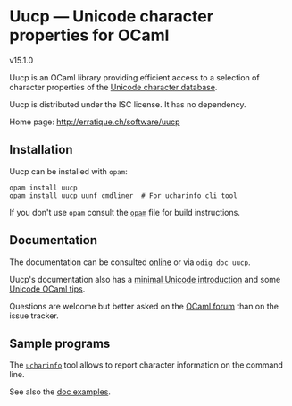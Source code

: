 Uucp — Unicode character properties for OCaml
=============================================
v15.1.0

Uucp is an OCaml library providing efficient access to a selection of
character properties of the [Unicode character database].

Uucp is distributed under the ISC license. It has no dependency.

Home page: <http://erratique.ch/software/uucp>

[Unicode character database]: http://www.unicode.org/reports/tr44/

## Installation

Uucp can be installed with `opam`:

    opam install uucp
    opam install uucp uunf cmdliner  # For ucharinfo cli tool

If you don't use `opam` consult the [`opam`](opam) file for build
instructions.


## Documentation

The documentation can be consulted [online] or via `odig doc uucp`.

Uucp's documentation also has a [minimal Unicode introduction][intro]
and some [Unicode OCaml tips][tips].

Questions are welcome but better asked on the [OCaml forum] than on
the issue tracker.

[online]: http://erratique.ch/software/uucp/doc/
[intro]: http://erratique.ch/software/uucp/doc/unicode.html#minimal
[tips]: http://erratique.ch/software/uucp/doc/unicode.html#tips
[OCaml forum]: https://discuss.ocaml.org/


## Sample programs

The [`ucharinfo`] tool allows to report character information on the
command line.

See also the [doc examples]. 

[`ucharinfo`]: test/ucharinfo.ml
[doc examples]: test/examples.ml
